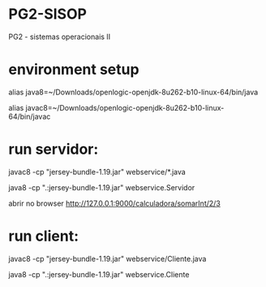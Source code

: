 # PG2-SISOP
PG2 - sistemas operacionais II

# environment setup
alias java8=~/Downloads/openlogic-openjdk-8u262-b10-linux-64/bin/java

alias javac8=~/Downloads/openlogic-openjdk-8u262-b10-linux-64/bin/javac

# run servidor: 
javac8 -cp "jersey-bundle-1.19.jar" webservice/*.java

java8 -cp ".:jersey-bundle-1.19.jar" webservice.Servidor

abrir no browser http://127.0.0.1:9000/calculadora/somarInt/2/3


# run client:
javac8 -cp "jersey-bundle-1.19.jar" webservice/Cliente.java

java8 -cp ".:jersey-bundle-1.19.jar" webservice.Cliente
